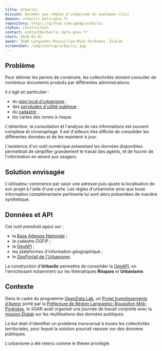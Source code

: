 ```yaml
---
title: Urbaclic
mission: Accéder aux règles d'urbanisme en quelques clics
domain: urbaclic.beta.gouv.fr
repository: https://github.com/sgmap/urbaclic
status: construction
contact: contact@urbaclic.beta.gouv.fr
start: 2016-03-01
owner: SGAR Languedoc-Roussillon-Midi-Pyrénées, Étalab
screenshot: /img/startup/urbaclic.jpg
---
```


## Problème

Pour délivrer les permis de construire, les collectivités doivent consulter de nombreux documents produits par différentes administrations.

Il s'agit en particulier :

* du [plan local d'urbanisme](https://fr.wikipedia.org/wiki/Plan_local_d%27urbanisme) ;
* des [servitudes d'utilité publique](https://fr.wikipedia.org/wiki/Servitude_d%27utilit%C3%A9_publique) ;
* du [cadastre](https://fr.wikipedia.org/wiki/Cadastre) ;
* les cartes des zones à risque.

L'obtention, la consultation et l'analyse de ces informations est souvent complexe et chronophage. Il est d'ailleurs très difficile de consolider les différentes données et de les maintenir à jour.

L'existence d'un outil numérique présentant les données disponibles permettrait de simplifier grandement le travail des agents, et de fournir de l'information en amont aux usagers.

## Solution envisagée

L'utilisateur commence par saisir une adresse puis ajuste la localisation de son projet à l'aide d'une carte.
Les règles d'urbanisme ainsi que toute information complémentaire pertinente lui sont alors présentées de manière synthétique.

## Données et API

Cet outil prendrait appui sur :

* la [Base Adresse Nationale](http://adresse.data.gouv.fr) ;
* le cadastre DGFiP ;
* la [GéoAPI](https://api.gouv.fr/api/geoapi.html) ;
* les plateformes d'information géographique ;
* le [GéoPortail de l'Urbanisme](https://www.geoportail-urbanisme.gouv.fr/).

La construction d'__Urbaclic__ permettra de consolider la [GéoAPI](https://api.gouv.fr/api/geoapi.html), en l'enrichissant notamment sur les thématiques __Risques__ et __Urbanisme__.

## Contexte

Dans le cadre du programme [OpenData Lab](http://www.opendatalab.fr), un [Projet Investissements d'Avenir](http://www.gouvernement.fr/investissements-d-avenir-cgi) porté par la [Préfecture de Région Languedoc-Roussillon ­Midi­-Pyrénées](http://www.prefectures-regions.gouv.fr/languedoc-roussillon-midi-pyrenees), le SGAR avait organisé une journée de travail conjointe avec la [mission Etalab](http://www.etalab.gouv.fr/) sur les réutilisations des données publiques.


Le but était d'identifier un problème transversal à toutes les collectivités territoriales, pour lequel la solution pourrait reposer sur des données publiques.

L'urbanisme a été retenu comme le thème privilégié.
